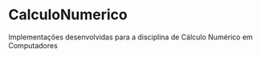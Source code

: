 # CalculoNumerico
Implementações desenvolvidas para a disciplina de Cálculo Numérico em Computadores
